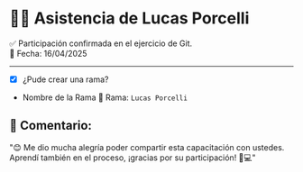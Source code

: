 # 🙋‍♀️ Asistencia de Lucas Porcelli

✅ Participación confirmada en el ejercicio de Git.  
📅 Fecha: 16/04/2025

---

- [X] ¿Pude crear una rama?
- Nombre de la Rama
    📍 Rama: `Lucas Porcelli`

## 💬 Comentario:

"😊 Me dio mucha alegría poder compartir esta capacitación con ustedes. Aprendí también en el proceso, ¡gracias por su participación! 🙏💻"
